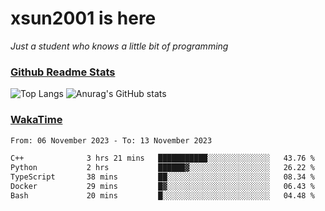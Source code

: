 # xsun2001 is here

*Just a student who knows a little bit of programming*

### [Github Readme Stats](https://github.com/anuraghazra/github-readme-stats)

![Top Langs](https://github-readme-stats.vercel.app/api/top-langs/?username=xsun2001&layout=compact&theme=radical) ![Anurag's GitHub stats](https://github-readme-stats.vercel.app/api?username=xsun2001&show_icons=true&theme=radical)

### [WakaTime](https://wakatime.com)

<!--START_SECTION:waka-->

```txt
From: 06 November 2023 - To: 13 November 2023

C++              3 hrs 21 mins   ███████████░░░░░░░░░░░░░░   43.76 %
Python           2 hrs           ██████▓░░░░░░░░░░░░░░░░░░   26.22 %
TypeScript       38 mins         ██░░░░░░░░░░░░░░░░░░░░░░░   08.34 %
Docker           29 mins         █▓░░░░░░░░░░░░░░░░░░░░░░░   06.43 %
Bash             20 mins         █░░░░░░░░░░░░░░░░░░░░░░░░   04.48 %
```

<!--END_SECTION:waka-->
